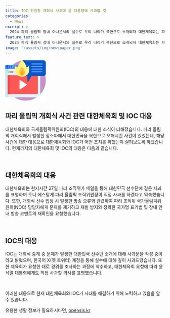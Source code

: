 ```yaml
---
title: IOC 위원장 개회식 사고에 윤 대통령에 사과할 것
categories:
  - News
excerpt: >
  2024 파리 올림픽 장내 아나운서의 실수로 우리 나라가 북한으로 소개되자 대한체육회는 파리 올림픽 조직위에 항의했다. 이에 조직위원장은 대한체육회에 직접 사과 약속하며 사태 해결을 위해 노력 중이다. 대한체육회는 IOC에도 공식 항의를 전달하고, 깊은 유감을 표명했으며, 이기흥 체육회장과 윤리위원장 등이 참여한 대책회의를 통해 사과 의사를 밝힌 바 있다. 또한, IOC에게 조사를 요청하고, 장내 아나운서의 소개 오류를 발견해 수정을 요청했으며, IOC는 사과문 작성 중이라고 밝혔다.
feature_text: >
  2024 파리 올림픽 장내 아나운서의 실수로 우리 나라가 북한으로 소개되자 대한체육회는 파리 올림픽 조직위에 항의했다. 이에 조직위원장은 대한체육회에 직접 사과 약속하며 사태 해결을 위해 노력 중이다. 대한체육회는 IOC에도 공식 항의를 전달하고, 깊은 유감을 표명했으며, 이기흥 체육회장과 윤리위원장 등이 참여한 대책회의를 통해 사과 의사를 밝힌 바 있다. 또한, IOC에게 조사를 요청하고, 장내 아나운서의 소개 오류를 발견해 수정을 요청했으며, IOC는 사과문 작성 중이라고 밝혔다.
image: '/assets/img/newspaper.png'
---
```


<p><img src="/assets/img/news.png" alt="rentncar 속보" /></p>

<h2 data-ke-size="size28">파리 올림픽 개회식 사건 관련 대한체육회 및 IOC 대응</h2>

<p>대한체육회와 국제올림픽위원회(IOC)의 대응에 대한 소식이 더해졌습니다. 파리 올림픽 개회식에서 발생한 장소파에서 대한민국을 북한으로 오해시킨 사건이 있었는데, 해당 사건에 대한 대응으로 대한체육회와 IOC가 어떤 조치를 취했는지 살펴보도록 하겠습니다. 현재까지의 대한체육회 및 IOC의 대응은 다음과 같습니다. </p>

<p data-ke-size="size16">&nbsp;</p>

<h2 data-ke-size="size24">대한체육회의 대응</h2>

<p>대한체육회는 현지시간 27일 파리 조직위가 메일을 통해 대한민국 선수단에 깊은 사과를 표명하며 토니 에스탕게 파리 올림픽 조직위원장이 직접 사과를 하겠다고 약속했습니다. 또한, 개회식 선수 입장 시 발생한 방송 오류와 관련하여 파리 조직위 국가올림픽위원회(NOC) 담당자에게 문제를 제기하고 재발 방지와 정확한 국가명 표기법 및 장내 안내 방송 코멘트의 재확인을 요청했습니다.</p>

<p data-ke-size="size16">&nbsp;</p>

<h2 data-ke-size="size24">IOC의 대응</h2>

<p>IOC는 개회식 중계 중 문제가 발생한 대한민국 선수단 소개에 대해 사과문을 작성 중이라고 밝혔으며, 한국어 X(옛 트위터) 계정을 통해 실수에 대해 깊이 사과드렸습니다. 또한 체육회가 요청한 대로 경위를 조사하는 과정에 착수하고, 대한체육회 요청에 따라 윤 석열 대통령에게도 직접 사과할 의사를 표명했습니다. </p>

<p data-ke-size="size16">&nbsp;</p>

<p>이러한 대응으로 현재 대한체육회와 IOC가 사태를 해결하기 위해 노력하고 있음을 알 수 있습니다.</p>
유용한 생활 정보가 필요하시다면, <a href="https://opensis.kr" rel="dofollow">opensis.kr</a>


